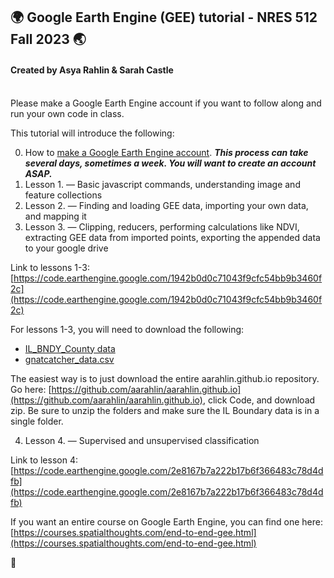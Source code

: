## 🌍 Google Earth Engine (GEE) tutorial - NRES 512 Fall 2023 🌏
#### Created by Asya Rahlin & Sarah Castle 

<br>
Please make a Google Earth Engine account if you want to follow along and run your own code in class.  
</details>
<br>

This tutorial will introduce the following: 
<br>

0. How to [make a Google Earth Engine account](https://aarahlin.github.io/0). ***This process can take several days, sometimes a week. You will want to create an account ASAP.***
1. Lesson 1. — Basic javascript commands, understanding image and feature collections
2. Lesson 2. — Finding and loading GEE data, importing your own data, and mapping it
3. Lesson 3. — Clipping, reducers, performing calculations like NDVI, extracting GEE data from imported points, exporting the appended data to your google drive

Link to lessons 1-3: [https://code.earthengine.google.com/1942b0d0c71043f9cfc54bb9b3460f2c](https://code.earthengine.google.com/1942b0d0c71043f9cfc54bb9b3460f2c)

For lessons 1-3, you will need to download the following:
- [IL_BNDY_County data](https://github.com/aarahlin/aarahlin.github.io/tree/main/IL_BNDY_County)
- [gnatcatcher_data.csv](https://github.com/aarahlin/aarahlin.github.io/blob/main/gnatcatcher_data.csv)

The easiest way is to just download the entire aarahlin.github.io repository.
Go here: [https://github.com/aarahlin/aarahlin.github.io](https://github.com/aarahlin/aarahlin.github.io), click Code, and download zip. Be sure to unzip the folders and make sure the IL Boundary data is in a single folder.

4. Lesson 4. — Supervised and unsupervised classification

Link to lesson 4: [https://code.earthengine.google.com/2e8167b7a222b17b6f366483c78d4dfb](https://code.earthengine.google.com/2e8167b7a222b17b6f366483c78d4dfb) 

If you want an entire course on Google Earth Engine, you can find one here: [https://courses.spatialthoughts.com/end-to-end-gee.html](https://courses.spatialthoughts.com/end-to-end-gee.html)



<details style="cursor: pointer;">
  <summary style="outline: none; user-select: none; list-style-type: none; margin-bottom: -1px;">🔮</summary>
As you peer into the cloudy depths of the crystal ball, a message emerges: 'Signs point to success, but only if you commit to the magical journey of debugging.'
 </details>








<meta http-equiv='cache-control' content='no-cache'> 
<meta http-equiv='expires' content='0'> 
<meta http-equiv='pragma' content='no-cache'>

